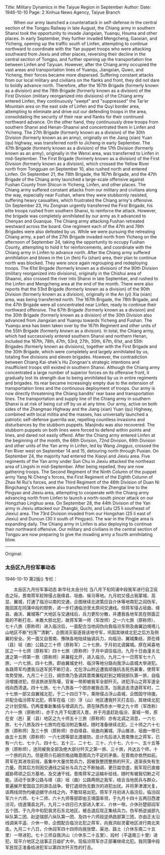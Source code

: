 Title: Military Dynamics in the Taiyue Region in September
Author: 
Date: 1946-10-10
Page: 2
Xinhua News Agency, Taiyue Branch

　　When our army launched a counterattack in self-defense in the central section of the Tongpu Railway in late August, the Chiang army in southern Shanxi took the opportunity to invade Jiangxian, Yuanqu, Houma and other places. In early September, they further invaded Mengcheng, Gaoxian, and Yicheng, opening up the traffic south of Linfen, attempting to continue northward to coordinate with the Yan puppet troops who were attacking southward from Jiexiu and other places, reversing their decline in the central section of Tongpu, and further opening up the transportation line between Linfen and Taiyuan. However, after the Chiang army occupied the vast areas and transportation lines of Yuanqu, Jiangxian, Quwo, and Yicheng, their forces became more dispersed. Suffering constant attacks from our local military and civilians on the flanks and front, they did not dare to boldly advance north. Therefore, after the 167th Brigade (formerly known as a division) and the 78th Brigade (formerly known as a division) of the First Division (military reorganized into divisions) of the Chiang army entered Linfen, they continuously "swept" and "suppressed" the Tar’er Mountain area on the east side of Linfen and the Quyi border area, attempting to eliminate and drive out our defending troops in the area, consolidating the security of their rear and flanks for their continued northward advance. On the other hand, they continuously drew troops from southern Shanxi and Henan-Shaanxi and concentrated them in Linfen and Yicheng. The 27th Brigade (formerly known as a division) of the 30th Division (formerly known as an army), originally on the Jiang (xian) Yuan (qu) highway, was transferred north to Jicheng in early September. The 47th Brigade (formerly known as a division) of the 17th Division (formerly known as an army), originally in the Wenxi area, was transferred to Linfen in mid-September. The First Brigade (formerly known as a division) of the First Division (formerly known as a division), which crossed the Yellow River north from Tongguan on September 10, also rushed north and entered Linfen. On September 21, the 78th Brigade, the 167th Brigade, and the 47th Brigade of the Chiang army launched a large-scale offensive against Fushan County from Shicun in Yicheng, Linfen, and other places. The Chiang army suffered constant attacks from our military and civilians along the way, especially near Fushan, where they were stubbornly resisted, suffering heavy casualties, which frustrated the Chiang army's offensive. On September 23, Hu Zongnan urgently transferred the First Brigade, his elite troops rushed from southern Shanxi, to reinforce the attack. However, the brigade was completely annihilated by our army as it advanced to Chenyan and Guanque. The Chiang army attacking Fushan retreated westward across the board. One regiment each of the 47th and 78th Brigades were also defeated by us. While we were pursuing the retreating Chiang army, a part of the 27th Brigade invaded north from Yicheng on the afternoon of September 24, taking the opportunity to occupy Fushan County, attempting to hold it for reinforcements, and coordinate with the Chiang army in Linfen to advance north. After the Chiang army suffered annihilation and blows in the Lin (fen) Fu (shan) area, their plan to continue north was blocked. They were once again regrouping and redeploying troops. The 61st Brigade (formerly known as a division) of the 90th Division (military reorganized into divisions), originally in the Chishui area of ​​Shaanxi, also crossed the river into Shanxi in late September, and rushed to the Linfen and Mengcheng area at the end of the month. There were also reports that the 53rd Brigade (formerly known as a division) of the 90th Division (formerly known as a division), originally in the An (yi) Xia (xian) area, was being transferred north. The 167th Brigade, the 78th Brigade, and the 47th Brigade were all concentrated near Linfen, ready to continue their northward offensive. The 67th Brigade (formerly known as a division) and the 30th Brigade (formerly known as a division) of the 30th Division also advanced from Jiangxian and Yuanqu towards Yicheng and Fushan. The Yuanqu area has been taken over by the 167th Regiment and other units of the 55th Brigade (formerly known as a division). In total, the Chiang army, which had successively entered southern Shanxi and northern Henan, included the 167th, 78th, 47th, 53rd, 27th, 30th, 67th, 61st, and 55th Brigades (formerly known as divisions), together with the First Brigade and the 30th Brigade, which were completely and largely annihilated by us, totaling five divisions and eleven brigades. However, the contradiction between Chiang Kai-shek's Hu Zongnan's strategic intentions and insufficient troops still existed in southern Shanxi. Although the Chiang army concentrated a large number of superior forces on its offensive front, it gradually lost its strength due to being annihilated by us in entire regiments and brigades. Its rear became increasingly empty due to the extension of transportation lines and the continuous deployment of troops. Our army is now directly threatening the Chiang bandits' rear base and transportation lines. The transportation and supply line of the Chiang army in southern Shanxi is at risk of being cut off by us at any time. Our army, active on both sides of the Zhangmao Highway and the Jiang (xian) Yuan (qu) Highway, combined with local militia and the masses, has universally launched a patriotic self-defense guerrilla war, repelling countless invasions and disturbances by the stubborn puppets. Maojindu was also recovered. The stubborn puppets on both lines were forced to defend within points and lines, and dared not easily offend. After the Chiang army entered Linfen at the beginning of the month, the 66th Division, 72nd Division, 69th Division and other units of the Yan army in Linfen, led by Wang Jingguo, crossed the Fen River west on September 14 and 15, detouring north through Puxian. On September 24, the majority had entered the Xiaoyi and Jiexiu area. Five regiments of the Yan army under Sun Chu in Jiexiu attacked the northeast area of ​​Lingshi in mid-September. After being repelled, they are now gathering troops. The Second Regiment of the Ninth Column of the puppet army Yang Ni Cheng's forces, the First Regiment of the Eighth Column of Zhao Ni Rui's forces, and the Third Regiment of the 46th Division of Duan Ni Bingchang's forces were also transferred from the Zhengtai line to the Pingyao and Jiexiu area, attempting to cooperate with the Chiang army advancing north from Linfen to launch a north-south pincer attack on our Hongzhao Linghuo area. On September 28, the 44th Division of the Yan army in Jiexiu attacked our Zhangbi, Quchi, and Lutu (25 li southeast of Jiexiu) area. The 73rd Division invaded from our Hongshan (25 li east of Jiexiu) and Duncun (30 li south of Pingyao). The war in the Pingjie area is expanding daily. The Chiang army in Linfen is also deploying to continue their northward offensive. Our military and civilians in the central section of Tongpu are now preparing to give the invading army a fourth annihilating blow.



<hr /> 

Original: 


### 太岳区九月份军事动态

1946-10-10
第2版()
专栏：

　　太岳区九月份军事动态
    新华社太岳分社
    当八月下旬同浦中段我军进行自卫反击之际，晋南蒋军趁隙侵占我绛县、垣曲、侯马等地。九月初又侵占我蒙城、高显、翼城，打通了临汾以南的交通，企图继续北进策应自介休等地南犯之阎伪军，挽回其在同蒲中段的颓势，进一步打通临汾至太原间交通线。但蒋军侵占垣曲、绛县、曲沃、翼城等广大地区与交通线后，兵力更形分散，并遭我各地军民在侧面正面的不断打击，未敢大胆北犯，故蒋军第一师（军改师）之一六七旅（原称师）、七十八旅（原称师）进入临汾后，一面配合当地阎伪向我临汾东侧及曲翼边境塔儿山地区不断“扫荡”“清剿”，企图消灭驱逐我该地守军，巩固其继续北犯之后方及侧翼的安全。另一面又自晋南、豫陕各地陆续抽调兵力，向临汾、翼城集结，原在绛（县）垣（曲）公路之三十师（原称军）二十七旅，于月初北调冀城。原在闻喜地区之一十七师（原称军）四十七旅（原称师）于月中调往临汾。九月十日由潼关北渡之第一师第一旅（原称师）并兼程北开，进入临汾。九月二十一日蒋军七十八旅，一六七旅，四十七旅，即由翼城史村、临汾等地分路向我浮山县城大举进犯。各路蒋军均遭我沿途军民不断打击，尤在浮山附近遭我顽强抗击死伤甚重，使蒋军攻势受挫。九月二十三日，胡宗南乃急调其晋南兼程赶到之精锐部队第一旅，自临汾增援进犯，但该旅进至陈堰，官雀一带即被我军全部歼灭。进犯浮山之蒋军遂全线向西溃退。四十七旅、七十八旅各一个团亦被我击溃。当我追击溃退蒋军时，二十七旅一部又自翼城北犯，于二十四日下午，乘隙侵占浮山县城，企图固守待援。并配合临汾蒋军北犯，蒋军在临（汾）浮（山）地区遭我歼灭打击后，其继续北犯之计划受阻。仍再度重新集结与增调兵力。原在陕西赤水一带之九十师（军改称）六十一旅（原称师），亦于九月下旬渡河入晋，并于月底赶赴临汾、蒙城一带，原在安（邑）夏（县）地区之九十师五十三旅（原称师）亦有北调之消息，一六七旅、七十八旅及四十七旅均在临汾附近集结，随时准备继续北犯。三十师之六十七旅（原称师）及三十旅（原称师）亦自绛县、垣曲向翼城、浮山推进，垣曲一带已由五十五旅（原称师）一六七团等部北渡接防。总计先后进入晋南豫北之蒋军，已有一六七、七十八、四十七、五十三、二十七、三十、六十七、六十一、五十五等旅（原称师），连同被我全部及绝大部分歼灭之第一旅、三十旅，共达五个师，十一个旅的兵力。但是蒋介石胡宗南战略意图兵力不足的矛盾，在晋南亦依然如前。蒋军在其进攻前线，虽集中大量优势兵力，因被我整团整旅的歼灭，逐渐丧失有生力量。而其后方则因交通线之延长与兵力之不断抽调，更日益空虚。我军现已直接威胁蒋顽之后方基地，及交通干线。晋南蒋军之运输补给线，随时有被我切断之可能。活动于张茅公路与绛（县）垣（曲）公路两侧之我军，结合当地民兵与群众，普遍展开爱国自卫的游击战争。曾打退顽伪无数次的进犯出扰。并将茅津渡光复，该两线顽伪均被迫据守点线之内，不敢轻易出犯。蒋军于月初进入临汾后，临汾阎军六十六师、七十二师、六十九师等部即由王靖国率领，于九月十四十五两日西渡汾河，绕道蒲县北开。九月二十四日已大部进入孝义、介休一带。介休孙楚部阎军五个团，于九月中旬犯我灵石东北地区。被击退后现正集结兵力。伪军杨逆诚部九纵队第二团、赵逆瑞部八纵队第一团、及四十六师段逆炳昌部第三团，亦由正太沿线调来平遥、介休一带，企图配合临汾北犯之蒋军，向我洪赵灵霍地区进行南北夹击。九月二十八日，介休阎军四十四师向我张壁、渠池、路土（介休东南二十五里）一带进犯。七十三师自我洪山（介休东二十五里）、段村（平遥南三十里）进犯，现平介地区之战事正日益扩大中。现临汾蒋军亦正部署继续北犯。我同蒲中段军民现正准备给进犯军以第四次歼灭性的打击。
